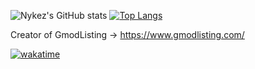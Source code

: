 
![Nykez's GitHub stats](https://github-readme-stats.vercel.app/api?username=nykez&count_private=true&theme=dark&show_icons=true)
[![Top Langs](https://github-readme-stats.vercel.app/api/top-langs/?username=nykez&count_private=true&theme=dark&show_icons=true&layout=compact)](https://github.com/nykez)

Creator of GmodListing -> https://www.gmodlisting.com/

[![wakatime](https://wakatime.com/badge/user/c030108c-dac7-4cc4-ab67-90d5800e8c28.svg)](https://wakatime.com/@c030108c-dac7-4cc4-ab67-90d5800e8c28)

